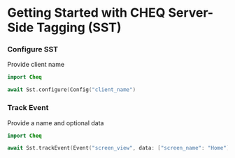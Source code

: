 # Getting Started with CHEQ Server-Side Tagging (SST)

### Configure SST

Provide client name

```swift
import Cheq

await Sst.configure(Config("client_name") 
```

### Track Event

Provide a name and optional data

```swift
import Cheq

await Sst.trackEvent(Event("screen_view", data: ["screen_name": "Home"]) 
```
